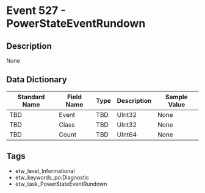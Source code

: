# Event 527 - PowerStateEventRundown

## Description
None

## Data Dictionary
|Standard Name|Field Name|Type|Description|Sample Value|
|---|---|---|---|---|
|TBD|Event|TBD|UInt32|None|None|
|TBD|Class|TBD|UInt32|None|None|
|TBD|Count|TBD|UInt64|None|None|

## Tags
* etw_level_Informational
* etw_keywords_po:Diagnostic
* etw_task_PowerStateEventRundown